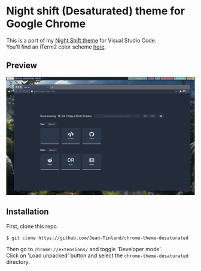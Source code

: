 # Night shift (Desaturated) theme for Google Chrome

This is a port of my [Night Shift theme](https://github.com/Jean-Tinland/vscode-theme-desaturated) for Visual Studio Code.\
You'll find an iTerm2 color scheme [here](https://github.com/Jean-Tinland/iTerm2-theme-desaturated).

## Preview

![img](./preview.jpg)

## Installation

First, clone this repo.

```bash
$ git clone https://github.com/Jean-Tinland/chrome-theme-desaturated
```

Then go to `chrome://extensions/` and toggle 'Developer mode'.\
Click on 'Load unpacked' button and select the `chrome-theme-desaturated` directory.
